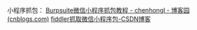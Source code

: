 小程序抓包：
[Burpsuite微信小程序抓包教程 - chenhongl - 博客园 (cnblogs.com)](https://www.cnblogs.com/chenhongl/articles/18119288)
[fiddler抓取微信小程序包-CSDN博客](https://blog.csdn.net/jnszstmei/article/details/137686323)
